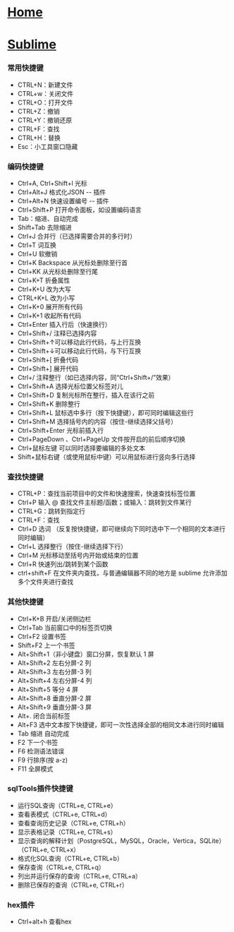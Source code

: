 # [Home](../README.md)
# [Sublime](https://www.sublimetext.com/)

### 常用快捷键
- CTRL+N：新建文件
- CTRL+w：关闭文件
- CTRL+O：打开文件
- CTRL+Z：撤销
- CTRL+Y：撤销还原
- CTRL+F：查找
- CTRL+H：替换
- Esc：小工具窗口隐藏
 

### 编码快捷键
- Ctrl+A, Ctrl+Shift+l 光标
- Ctrl+Alt+J 格式化JSON -- 插件
- Ctrl+Alt+N 快速设置编号 -- 插件
- Ctrl+Shift+P 打开命令面板，如设置编码语言
- Tab：缩进、自动完成
- Shift+Tab 去除缩进
- Ctrl+J 合并行（已选择需要合并的多行时）
- Ctrl+T 词互换
- Ctrl+U 软撤销
- Ctrl+K Backspace 从光标处删除至行首
- Ctrl+KK 从光标处删除至行尾
- Ctrl+K+T 折叠属性
- Ctrl+K+U 改为大写
- CTRL+K+L 改为小写
- Ctrl+K+0 展开所有代码
- Ctrl+K+1 收起所有代码
- Ctrl+Enter 插入行后（快速换行）
- Ctrl+Shift+/ 注释已选择内容
- Ctrl+Shift+↑可以移动此行代码，与上行互换
- Ctrl+Shift+↓可以移动此行代码，与下行互换
- Ctrl+Shift+[ 折叠代码
- Ctrl+Shift+] 展开代码
- Ctrl+/ 注释整行（如已选择内容，同“Ctrl+Shift+/”效果）
- Ctrl+Shift+A 选择光标位置父标签对儿
- Ctrl+Shift+D 复制光标所在整行，插入在该行之前
- Ctrl+Shift+K 删除整行
- Ctrl+Shift+L 鼠标选中多行（按下快捷键），即可同时编辑这些行
- Ctrl+Shift+M 选择括号内的内容（按住-继续选择父括号）
- Ctrl+Shift+Enter 光标前插入行
- Ctrl+PageDown 、Ctrl+PageUp 文件按开启的前后顺序切换
- Ctrl+鼠标左键 可以同时选择要编辑的多处文本
- Shift+鼠标右键（或使用鼠标中键）可以用鼠标进行竖向多行选择
 

### 查找快捷键
- CTRL+P：查找当前项目中的文件和快速搜索，快速查找标签位置
- Ctrl+P 输入 @ 查找文件主标题/函数；或输入：跳转到文件某行
- CTRL+G：跳转到指定行
- CTRL+F：查找
- Ctrl+D 选词 （反复按快捷键，即可继续向下同时选中下一个相同的文本进行同时编辑）
- Ctrl+L 选择整行（按住-继续选择下行）
- Ctrl+M 光标移动至括号内开始或结束的位置
- Ctrl+R 快速列出/跳转到某个函数
- ctrl+shift+F 在文件夹内查找，与普通编辑器不同的地方是 sublime 允许添加多个文件夹进行查找

### 其他快捷键
- Ctrl+K+B 开启/关闭侧边栏
- Ctrl+Tab 当前窗口中的标签页切换
- Ctrl+F2 设置书签
- Shift+F2 上一个书签
- Alt+Shift+1（非小键盘）窗口分屏，恢复默认 1 屏
- Alt+Shift+2 左右分屏-2 列
- Alt+Shift+3 左右分屏-3 列
- Alt+Shift+4 左右分屏-4 列
- Alt+Shift+5 等分 4 屏
- Alt+Shift+8 垂直分屏-2 屏
- Alt+Shift+9 垂直分屏-3 屏
- Alt+. 闭合当前标签
- Alt+F3 选中文本按下快捷键，即可一次性选择全部的相同文本进行同时编辑
- Tab 缩进 自动完成
- F2 下一个书签
- F6 检测语法错误
- F9 行排序(按 a-z)
- F11 全屏模式

### sqlTools插件快捷键
- 运行SQL查询（CTRL+e, CTRL+e）
- 查看表模式（CTRL+e, CTRL+d）
- 查看查询历史记录（CTRL+e, CTRL+h）
- 显示表格记录（CTRL+e, CTRL+s）
- 显示查询的解释计划（PostgreSQL，MySQL，Oracle，Vertica，SQLite）（CTRL+e, CTRL+x）
- 格式化SQL查询（CTRL+e, CTRL+b）
- 保存查询（CTRL+e, CTRL+q）
- 列出并运行保存的查询（CTRL+e, CTRL+a）
- 删除已保存的查询（CTRL+e, CTRL+r）
	
### hex插件
- Ctrl+alt+h 查看hex